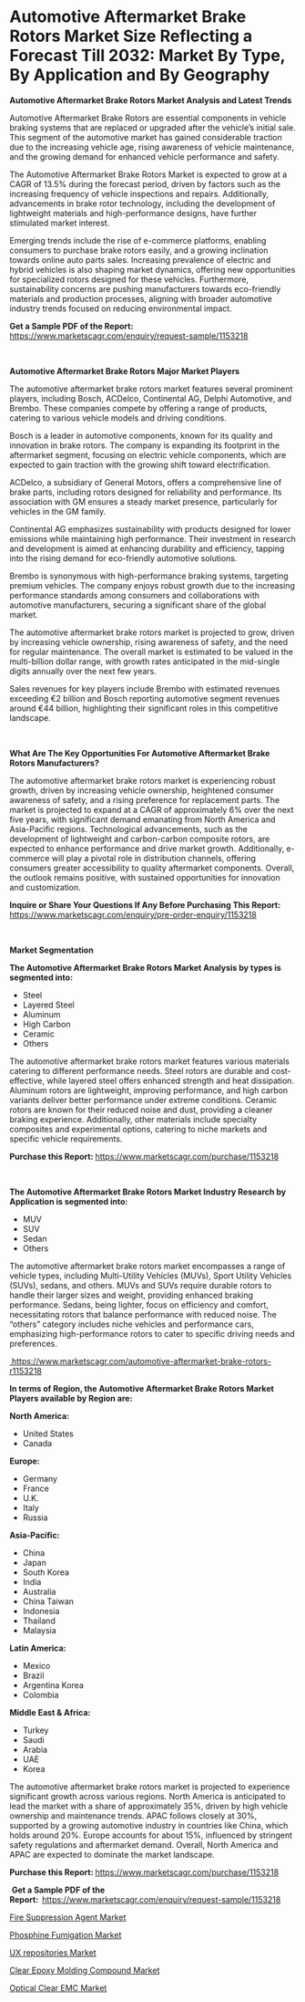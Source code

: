 <p><h1>Automotive Aftermarket Brake Rotors Market Size Reflecting a Forecast Till 2032: Market By Type, By Application and By Geography</h1></p><p><strong>Automotive Aftermarket Brake Rotors Market Analysis and Latest Trends</strong></p>
<p><p>Automotive Aftermarket Brake Rotors are essential components in vehicle braking systems that are replaced or upgraded after the vehicle’s initial sale. This segment of the automotive market has gained considerable traction due to the increasing vehicle age, rising awareness of vehicle maintenance, and the growing demand for enhanced vehicle performance and safety. </p><p>The Automotive Aftermarket Brake Rotors Market is expected to grow at a CAGR of 13.5% during the forecast period, driven by factors such as the increasing frequency of vehicle inspections and repairs. Additionally, advancements in brake rotor technology, including the development of lightweight materials and high-performance designs, have further stimulated market interest. </p><p>Emerging trends include the rise of e-commerce platforms, enabling consumers to purchase brake rotors easily, and a growing inclination towards online auto parts sales. Increasing prevalence of electric and hybrid vehicles is also shaping market dynamics, offering new opportunities for specialized rotors designed for these vehicles. Furthermore, sustainability concerns are pushing manufacturers towards eco-friendly materials and production processes, aligning with broader automotive industry trends focused on reducing environmental impact.</p></p>
<p><strong>Get a Sample PDF of the Report:&nbsp;</strong> <a href="https://www.marketscagr.com/enquiry/request-sample/1153218?utm_campaign=1920&utm_medium=2&utm_source=Github&utm_content=ia&utm_term=30012025&utm_id=automotive-aftermarket-brake-rotors">https://www.marketscagr.com/enquiry/request-sample/1153218</a></p>
<p>&nbsp;</p>
<p><strong>Automotive Aftermarket Brake Rotors Major Market Players</strong></p>
<p><p>The automotive aftermarket brake rotors market features several prominent players, including Bosch, ACDelco, Continental AG, Delphi Automotive, and Brembo. These companies compete by offering a range of products, catering to various vehicle models and driving conditions.</p><p>Bosch is a leader in automotive components, known for its quality and innovation in brake rotors. The company is expanding its footprint in the aftermarket segment, focusing on electric vehicle components, which are expected to gain traction with the growing shift toward electrification. </p><p>ACDelco, a subsidiary of General Motors, offers a comprehensive line of brake parts, including rotors designed for reliability and performance. Its association with GM ensures a steady market presence, particularly for vehicles in the GM family. </p><p>Continental AG emphasizes sustainability with products designed for lower emissions while maintaining high performance. Their investment in research and development is aimed at enhancing durability and efficiency, tapping into the rising demand for eco-friendly automotive solutions.</p><p>Brembo is synonymous with high-performance braking systems, targeting premium vehicles. The company enjoys robust growth due to the increasing performance standards among consumers and collaborations with automotive manufacturers, securing a significant share of the global market.</p><p>The automotive aftermarket brake rotors market is projected to grow, driven by increasing vehicle ownership, rising awareness of safety, and the need for regular maintenance. The overall market is estimated to be valued in the multi-billion dollar range, with growth rates anticipated in the mid-single digits annually over the next few years.</p><p>Sales revenues for key players include Brembo with estimated revenues exceeding €2 billion and Bosch reporting automotive segment revenues around €44 billion, highlighting their significant roles in this competitive landscape.</p></p>
<p>&nbsp;</p>
<p><strong>What Are The Key Opportunities For Automotive Aftermarket Brake Rotors Manufacturers?</strong></p>
<p><p>The automotive aftermarket brake rotors market is experiencing robust growth, driven by increasing vehicle ownership, heightened consumer awareness of safety, and a rising preference for replacement parts. The market is projected to expand at a CAGR of approximately 6% over the next five years, with significant demand emanating from North America and Asia-Pacific regions. Technological advancements, such as the development of lightweight and carbon-carbon composite rotors, are expected to enhance performance and drive market growth. Additionally, e-commerce will play a pivotal role in distribution channels, offering consumers greater accessibility to quality aftermarket components. Overall, the outlook remains positive, with sustained opportunities for innovation and customization.</p></p>
<p><strong>Inquire or Share Your Questions If Any Before Purchasing This Report:</strong> <a href="https://www.marketscagr.com/enquiry/pre-order-enquiry/1153218?utm_campaign=1920&utm_medium=2&utm_source=Github&utm_content=ia&utm_term=30012025&utm_id=automotive-aftermarket-brake-rotors">https://www.marketscagr.com/enquiry/pre-order-enquiry/1153218</a></p>
<p>&nbsp;</p>
<p><strong>Market Segmentation</strong></p>
<p><strong>The Automotive Aftermarket Brake Rotors Market Analysis by types is segmented into:</strong></p>
<p><ul><li>Steel</li><li>Layered Steel</li><li>Aluminum</li><li>High Carbon</li><li>Ceramic</li><li>Others</li></ul></p>
<p><p>The automotive aftermarket brake rotors market features various materials catering to different performance needs. Steel rotors are durable and cost-effective, while layered steel offers enhanced strength and heat dissipation. Aluminum rotors are lightweight, improving performance, and high carbon variants deliver better performance under extreme conditions. Ceramic rotors are known for their reduced noise and dust, providing a cleaner braking experience. Additionally, other materials include specialty composites and experimental options, catering to niche markets and specific vehicle requirements.</p></p>
<p><strong>Purchase this Report:&nbsp;</strong><a href="https://www.marketscagr.com/purchase/1153218?utm_campaign=1920&utm_medium=2&utm_source=Github&utm_content=ia&utm_term=30012025&utm_id=automotive-aftermarket-brake-rotors">https://www.marketscagr.com/purchase/1153218</a></p>
<p>&nbsp;</p>
<p><strong>The Automotive Aftermarket Brake Rotors Market Industry Research by Application is segmented into:</strong></p>
<p><ul><li>MUV</li><li>SUV</li><li>Sedan</li><li>Others</li></ul></p>
<p><p>The automotive aftermarket brake rotors market encompasses a range of vehicle types, including Multi-Utility Vehicles (MUVs), Sport Utility Vehicles (SUVs), sedans, and others. MUVs and SUVs require durable rotors to handle their larger sizes and weight, providing enhanced braking performance. Sedans, being lighter, focus on efficiency and comfort, necessitating rotors that balance performance with reduced noise. The “others” category includes niche vehicles and performance cars, emphasizing high-performance rotors to cater to specific driving needs and preferences.</p></p>
<p><a href="https://www.marketscagr.com/automotive-aftermarket-brake-rotors-r1153218?utm_campaign=1920&utm_medium=2&utm_source=Github&utm_content=ia&utm_term=30012025&utm_id=automotive-aftermarket-brake-rotors">&nbsp;https://www.marketscagr.com/automotive-aftermarket-brake-rotors-r1153218</a></p>
<p><strong>In terms of Region, the Automotive Aftermarket Brake Rotors Market Players available by Region are:</strong></p>
<p>
    <p> <strong> North America: </strong>
        <ul>
            <li>United States</li>
            <li>Canada</li>
        </ul>
        </p> 
    <p> <strong> Europe: </strong>
        <ul>
            <li>Germany</li>
            <li>France</li>
            <li>U.K.</li>
            <li>Italy</li>
            <li>Russia</li>
        </ul>
        </p> 
    <p> <strong> Asia-Pacific: </strong>
        <ul>
            <li>China</li>
            <li>Japan</li>
            <li>South Korea</li>
            <li>India</li>
            <li>Australia</li>
            <li>China Taiwan</li>
            <li>Indonesia</li>
            <li>Thailand</li>
            <li>Malaysia</li>
        </ul>
        </p> 
    <p> <strong> Latin America: </strong>
        <ul>
            <li>Mexico</li>
            <li>Brazil</li>
            <li>Argentina Korea</li>
            <li>Colombia</li>
        </ul>
        </p> 
    <p> <strong> Middle East & Africa: </strong>
        <ul>
            <li>Turkey</li>
            <li>Saudi</li>
            <li>Arabia</li>
            <li>UAE</li>
            <li>Korea</li>
        </ul>
    </p>
    </p>
<p><p>The automotive aftermarket brake rotors market is projected to experience significant growth across various regions. North America is anticipated to lead the market with a share of approximately 35%, driven by high vehicle ownership and maintenance trends. APAC follows closely at 30%, supported by a growing automotive industry in countries like China, which holds around 20%. Europe accounts for about 15%, influenced by stringent safety regulations and aftermarket demand. Overall, North America and APAC are expected to dominate the market landscape.</p></p>
<p><strong>Purchase this Report: </strong><a href="https://www.marketscagr.com/purchase/1153218?utm_campaign=1920&utm_medium=2&utm_source=Github&utm_content=ia&utm_term=30012025&utm_id=automotive-aftermarket-brake-rotors">https://www.marketscagr.com/purchase/1153218</a></p>
<p>&nbsp;<strong>Get a Sample PDF of the Report:&nbsp;&nbsp;</strong><a href="https://www.marketscagr.com/enquiry/request-sample/1153218?utm_campaign=1920&utm_medium=2&utm_source=Github&utm_content=ia&utm_term=30012025&utm_id=automotive-aftermarket-brake-rotors">https://www.marketscagr.com/enquiry/request-sample/1153218</a></p>
<p><strong></strong></p>
<p><p><a href="https://github.com/hannajuana198484/Market-Research-Report-List-1/blob/main/fire-suppression-agent-market.md?utm_campaign=1920&utm_medium=2&utm_source=Github&utm_content=ia&utm_term=30012025&utm_id=automotive-aftermarket-brake-rotors">Fire Suppression Agent Market</a></p><p><a href="https://github.com/beroxiluwaya/Market-Research-Report-List-1/blob/main/phosphine-fumigation-market.md?utm_campaign=1920&utm_medium=2&utm_source=Github&utm_content=ia&utm_term=30012025&utm_id=automotive-aftermarket-brake-rotors">Phosphine Fumigation Market</a></p><p><a href="https://www.linkedin.com/pulse/ux-repositories-market-insights-industry-development-projected-bquae?utm_campaign=1920&utm_medium=2&utm_source=Github&utm_content=ia&utm_term=30012025&utm_id=automotive-aftermarket-brake-rotors">UX repositories Market</a></p><p><a href="https://www.linkedin.com/pulse/global-clear-epoxy-molding-compound-market-insights-size-xfuff?utm_campaign=1920&utm_medium=2&utm_source=Github&utm_content=ia&utm_term=30012025&utm_id=automotive-aftermarket-brake-rotors">Clear Epoxy Molding Compound Market</a></p><p><a href="https://www.linkedin.com/pulse/evaluating-profitability-growth-optical-clear-emc-market-insights-fhvme?utm_campaign=1920&utm_medium=2&utm_source=Github&utm_content=ia&utm_term=30012025&utm_id=automotive-aftermarket-brake-rotors">Optical Clear EMC Market</a></p></p>